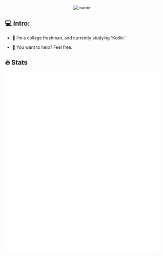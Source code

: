 <!--
<div id="header" align="center">
  <img src="https://raw.githubusercontent.com/SSL-ACTX/SSL-ACTX/main/gifs/.gif" width="200"/>
</div>
-->

<div align="center">
   
<!--
<a name="SSL-ACTX metrics"><img src="https://github.com/SSL-ACTX/ACTX/github-metrics.svg" alt="My metrics created with lowlighter/metrics"></a>
-->

<!-- hit counter -->
<img src="https://count.getloli.com/get/@ACTX?theme=rule34" alt=":name" />

</div>

## 💻 Intro:
  
- :telescope: I’m a college freshman, and currently studying 'Kotlin.'

- :seedling: You want to help? Feel free. 






## :fire: Stats
  
 <div align='center'>

![GitHub Stats](https://raw.githubusercontent.com/SSL-ACTX/SSL-ACTX/main/generated/overview.svg)
![GitHub Stats](https://raw.githubusercontent.com/SSL-ACTX/SSL-ACTX/main/generated/languages.svg)
  
</div>
  


 



  

 

 



  









